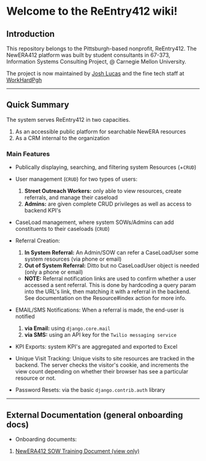 # Welcome to the ReEntry412 wiki!

## Introduction

This repository belongs to the Pittsburgh-based nonprofit, ReEntry412. The NewERA412 platform was built by student consultants in 67-373, Information Systems Consulting Project, @ Carnegie Mellon University.

The project is now maintained by <a href="mailto:jlucas@workhardpgh.com">Josh Lucas</a> and the fine tech staff at <a href="https://workhardpgh.com">WorkHardPgh</a>

***

## Quick Summary 

The system serves ReEntry412 in two capacities. 
1. As an accessible public platform for searchable NewERA resources
2. As a CRM internal to the organization 


### Main Features
* Publically displaying, searching, and filtering system Resources (+`CRUD`)

* User management (`CRUD`) for two types of users:
  1. __Street Outreach Workers:__ only able to view resources, create referrals, and manage their caseload
  2. __Admins:__ are given complete CRUD privileges as well as access to backend KPI's

* CaseLoad management, where system SOWs/Admins can add constituents to their caseloads (`CRUD`)

* Referral Creation: 
  1. __In System Referral:__ An Admin/SOW can refer a CaseLoadUser some system resources (via phone or email)
  2. __Out of System Referral:__ Ditto but no CaseLoadUser object is needed (only a phone or email)
  * __NOTE:__ Referral notification links are used to confirm whether a user accessed a sent referral. This is done by hardcoding a query param into the URL's link, then matching it with a referral in the backend. See documentation on the Resource#index action for more info.

* EMAIL/SMS Notifications: When a referral is made, the end-user is notified 
  1. __via Email:__ using `django.core.mail`
  2. __via SMS:__ using an API key for the `Twilio messaging service`

* KPI Exports: system KPI's are aggregated and exported to Excel
* Unique Visit Tracking: Unique visits to site resources are tracked in the backend. The server checks the visitor's cookie, and increments the view count depending on whether their browser has see a particular resource or not. 

* Password Resets: via the basic `django.contrib.auth` library

***

## External Documentation (general onboarding docs) 
* Onboarding documents:
1. <a href="https://docs.google.com/document/d/14lV7LetxAvPJ9m-_OqEKzMIXFnvkgHvxLV6P2vAvPdE/edit?usp=sharing">NewERA412 SOW Training Document (view only)</a>
